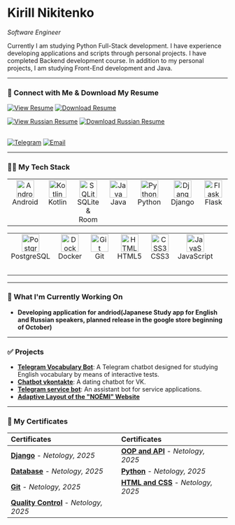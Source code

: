 # Kirill Nikitenko
*Software Engineer*

Currently I am studying Python Full-Stack development. I have experience developing applications and scripts through personal projects. I have completed Backend development course. In addition to my personal projects, I am studying Front-End development and Java. 

---

### 🤝 Connect with Me & Download My Resume


<a href="https://github.com/Kirill-dev01/resume-certificates/blob/master/Nikitenko-Kirill-Resume.pdf" target="_blank"><img src="https://img.shields.io/badge/View_Resume-0077B5?style=for-the-badge&logo=github&logoColor=white" alt="View Resume"/></a>
<a href="https://github.com/Kirill-dev01/resume-certificates/raw/master/Nikitenko-Kirill-Resume.pdf" target="_blank"><img src="https://img.shields.io/badge/Download_Resume-33A6B5?style=for-the-badge&logo=googledocs&logoColor=white" alt="Download Resume"/></a>
<br>

<a href="https://github.com/Kirill-dev01/resume-certificates/blob/master/Никитенко-Кирилл-резюме.pdf" target="_blank"><img src="https://img.shields.io/badge/Посмотреть_Резюме-0077B5?style=for-the-badge&logo=github&logoColor=white" alt="View Russian Resume"/></a>
<a href="https://github.com/Kirill-dev01/resume-certificates/raw/master/Никитенко-Кирилл-резюме.pdf" target="_blank"><img src="https://img.shields.io/badge/Скачать_Резюме-33A6B5?style=for-the-badge&logo=googledocs&logoColor=white" alt="Download Russian Resume"/></a>
<br>
<br>

<a href="https://t.me/@KirillNikitenko89" target="_blank"><img src="https://img.shields.io/badge/Telegram-26A5E4?style=for-the-badge&logo=telegram&logoColor=white" alt="Telegram"/></a>
<a href="mailto:kirill_n89@mail.ru"><img src="https://img.shields.io/badge/Email_Me-D14836?style=for-the-badge&logo=gmail&logoColor=white" alt="Email"/></a>


---

### 👨‍💻 My Tech Stack
<table>
  <tr>
    <td align="center" width="96" height="96" valign="top">
      <a href="#"><img src="https://cdn.jsdelivr.net/gh/devicons/devicon/icons/android/android-plain.svg" width="40" height="40" alt="Android" /></a><br>Android
    </td>
    <td align="center" width="96" height="96" valign="top">
      <a href="#"><img src="https://cdn.jsdelivr.net/gh/devicons/devicon/icons/kotlin/kotlin-original.svg" width="40" height="40" alt="Kotlin" /></a><br>Kotlin
    </td>
     <td align="center" width="96" height="96" valign="top">
      <a href="#"><img src="https://cdn.jsdelivr.net/gh/devicons/devicon/icons/sqlite/sqlite-original.svg" width="40" height="40" alt="SQLite" /></a><br>SQLite & Room
    </td>
    <td align="center" width="96" height="96" valign="top">
      <a href="#"><img src="https://cdn.jsdelivr.net/gh/devicons/devicon/icons/java/java-original.svg" width="40" height="40" alt="Java" /></a><br>Java
    </td>
    <td align="center" width="96" height="96" valign="top">
      <a href="#"><img src="https://cdn.jsdelivr.net/gh/devicons/devicon/icons/python/python-original.svg" width="40" height="40" alt="Python" /></a><br>Python
    </td>
    <td align="center" width="96" height="96" valign="top">
      <a href="#"><img src="https://cdn.jsdelivr.net/gh/devicons/devicon/icons/django/django-plain.svg" width="40" height="40" alt="Django" /></a><br>Django
    </td>
     <td align="center" width="96" height="96" valign="top">
      <a href="#"><img src="https://cdn.jsdelivr.net/gh/devicons/devicon/icons/flask/flask-original.svg" width="40" height="40" alt="Flask" /></a><br>Flask
    </td>
  </tr>
</table>
<table>
  <tr>
    <td align="center" width="96" height="96" valign="top">
      <a href="#"><img src="https://cdn.jsdelivr.net/gh/devicons/devicon/icons/postgresql/postgresql-original.svg" width="40" height="40" alt="PostgreSQL" /></a><br>PostgreSQL
    </td>
    <td align="center" width="96" height="96" valign="top">
      <a href="#"><img src="https://cdn.jsdelivr.net/gh/devicons/devicon/icons/docker/docker-original.svg" width="40" height="40" alt="Docker" /></a><br>Docker
    </td>
    <td align="center" width="96" height="96" valign="top">
      <a href="#"><img src="https://cdn.jsdelivr.net/gh/devicons/devicon/icons/git/git-original.svg" width="40" height="40" alt="Git" /></a><br>Git
    </td>
    <td align="center" width="96" height="96" valign="top">
      <a href="#"><img src="https://cdn.jsdelivr.net/gh/devicons/devicon/icons/html5/html5-original.svg" width="40" height="40" alt="HTML5" /></a><br>HTML5
    </td>
     <td align="center" width="96" height="96" valign="top">
      <a href="#"><img src="https://cdn.jsdelivr.net/gh/devicons/devicon/icons/css3/css3-original.svg" width="40" height="40" alt="CSS3" /></a><br>CSS3
    </td>
     <td align="center" width="96" height="96" valign="top">
      <a href="#"><img src="https://cdn.jsdelivr.net/gh/devicons/devicon/icons/javascript/javascript-original.svg" width="40" height="40" alt="JavaScript" /></a><br>JavaScript
    </td>
    <td align="center" width="96" height="96" valign="top">
      </td>
  </tr>
</table>

---

### 🚀 What I'm Currently Working On

* **Developing application for andriod(Japanese Study app for English and Russian speakers, planned release in the google store beginning of October)**

---

### ✅ Projects
* **[Telegram Vocabulary Bot](https://github.com/Kirill-dev01/telbot)**: A Telegram chatbot designed for studying English vocabulary by means of interactive tests.
* **[Chatbot vkontakte](https://github.com/Kirill-dev01/bot_vkontakte/tree/master)**: A dating chatbot for VK.
* **[Telegram service bot](https://github.com/Kirill-dev01/Service_Bot)**: An assistant bot for service applications.
* **[Adaptive Layout of the "NOÉMI" Website](https://github.com/Kirill-dev01/noemi-project)**

---

### 📜 My Certificates

| Certificates | Certificates |
| :--- | :--- |
| **[Django](https://github.com/Kirill-dev01/resume-certificates/blob/master/Django.pdf)** - *Netology, 2025* | **[OOP and API](https://github.com/Kirill-dev01/resume-certificates/blob/master/OOP-API.pdf)** - *Netology, 2025* |
| **[Database](https://github.com/Kirill-dev01/resume-certificates/blob/master/Database.pdf)** - *Netology, 2025* | **[Python](https://github.com/Kirill-dev01/resume-certificates/blob/master/Python.pdf)** - *Netology, 2025* |
| **[Git](https://github.com/Kirill-dev01/resume-certificates/blob/master/Git.pdf)** - *Netology, 2025* | **[HTML and CSS](https://github.com/Kirill-dev01/resume-certificates/blob/master/HTML%20and%20CSS.pdf)** - *Netology, 2025* |
| **[Quality Control](https://github.com/Kirill-dev01/resume-certificates/blob/master/Сертификат%20участника.%20Контроль%20качества.pdf)** - *Netology, 2025* | |
